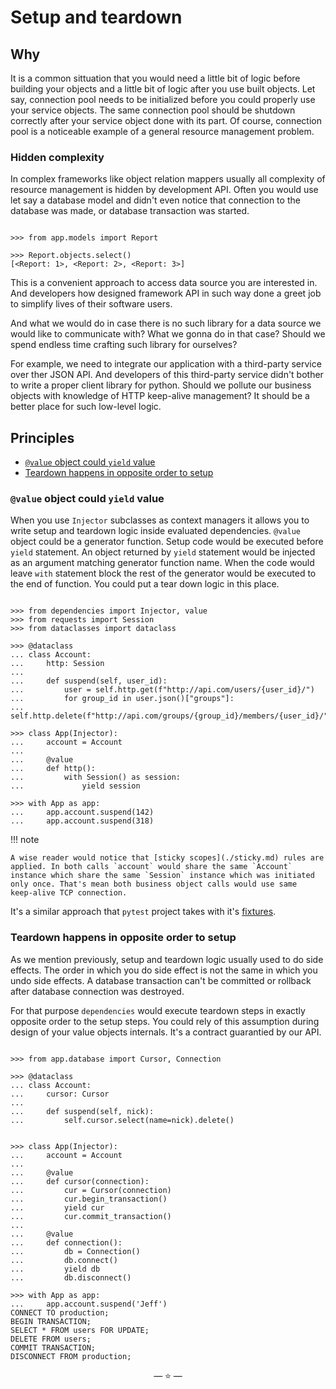 # Setup and teardown

## Why

It is a common sittuation that you would need a little bit of logic before
building your objects and a little bit of logic after you use built objects. Let
say, connection pool needs to be initialized before you could properly use your
service objects. The same connection pool should be shutdown correctly after
your service object done with its part. Of course, connection pool is a
noticeable example of a general resource management problem.

### Hidden complexity

In complex frameworks like object relation mappers usually all complexity of
resource management is hidden by development API. Often you would use let say a
database model and didn't even notice that connection to the database was made,
or database transaction was started.

```pycon

>>> from app.models import Report

>>> Report.objects.select()
[<Report: 1>, <Report: 2>, <Report: 3>]

```

This is a convenient approach to access data source you are interested in. And
developers how designed framework API in such way done a greet job to simplify
lives of their software users.

And what we would do in case there is no such library for a data source we would
like to communicate with? What we gonna do in that case? Should we spend endless
time crafting such library for ourselves?

For example, we need to integrate our application with a third-party service
over ther JSON API. And developers of this third-party service didn't bother to
write a proper client library for python. Should we pollute our business objects
with knowledge of HTTP keep-alive management? It should be a better place for
such low-level logic.

## Principles

- [`@value` object could `yield` value](#value-object-could-yield-value)
- [Teardown happens in opposite order to setup](#teardown-happens-in-opposite-order-to-setup)

### `@value` object could `yield` value

When you use `Injector` subclasses as context managers it allows you to write
setup and teardown logic inside evaluated dependencies. `@value` object could be
a generator function. Setup code would be executed before `yield` statement. An
object returned by `yield` statement would be injected as an argument matching
generator function name. When the code would leave `with` statement block the
rest of the generator would be executed to the end of function. You could put a
tear down logic in this place.

```pycon

>>> from dependencies import Injector, value
>>> from requests import Session
>>> from dataclasses import dataclass

>>> @dataclass
... class Account:
...     http: Session
...
...     def suspend(self, user_id):
...         user = self.http.get(f"http://api.com/users/{user_id}/")
...         for group_id in user.json()["groups"]:
...             self.http.delete(f"http://api.com/groups/{group_id}/members/{user_id}/")

>>> class App(Injector):
...     account = Account
...
...     @value
...     def http():
...         with Session() as session:
...             yield session

>>> with App as app:
...     app.account.suspend(142)
...     app.account.suspend(318)

```

!!! note

    A wise reader would notice that [sticky scopes](./sticky.md) rules are
    applied. In both calls `account` would share the same `Account`
    instance which share the same `Session` instance which was initiated
    only once. That's mean both business object calls would use same
    keep-alive TCP connection.

It's a similar approach that `pytest` project takes with it's
[fixtures](https://docs.pytest.org/en/latest/how-to/fixtures.html#yield-fixtures-recommended).

### Teardown happens in opposite order to setup

As we mention previously, setup and teardown logic usually used to do side
effects. The order in which you do side effect is not the same in which you undo
side effects. A database transaction can't be committed or rollback after
database connection was destroyed.

For that purpose `dependencies` would execute teardown steps in exactly opposite
order to the setup steps. You could rely of this assumption during design of
your value objects internals. It's a contract guarantied by our API.

```pycon

>>> from app.database import Cursor, Connection

>>> @dataclass
... class Account:
...     cursor: Cursor
...
...     def suspend(self, nick):
...         self.cursor.select(name=nick).delete()


>>> class App(Injector):
...     account = Account
...
...     @value
...     def cursor(connection):
...         cur = Cursor(connection)
...         cur.begin_transaction()
...         yield cur
...         cur.commit_transaction()
...
...     @value
...     def connection():
...         db = Connection()
...         db.connect()
...         yield db
...         db.disconnect()

>>> with App as app:
...     app.account.suspend('Jeff')
CONNECT TO production;
BEGIN TRANSACTION;
SELECT * FROM users FOR UPDATE;
DELETE FROM users;
COMMIT TRANSACTION;
DISCONNECT FROM production;

```

<p align="center">&mdash; ⭐ &mdash;</p>
